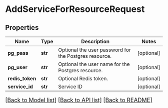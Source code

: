 # AddServiceForResourceRequest

## Properties
Name | Type | Description | Notes
------------ | ------------- | ------------- | -------------
**pg_pass** | **str** | Optional the user password for the Postgres resource. | [optional] 
**pg_user** | **str** | Optional the user name for the Postgres resource. | [optional] 
**redis_token** | **str** | Optional Redis token. | [optional] 
**service_id** | **str** | Service ID | [optional] 

[[Back to Model list]](../README.md#documentation-for-models) [[Back to API list]](../README.md#documentation-for-api-endpoints) [[Back to README]](../README.md)

<style>
     p, ul, ol, li { font-size: 18px !important;}
</style>


